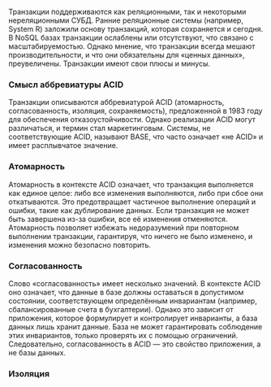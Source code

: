 Транзакции поддерживаются как реляционными, так и некоторыми нереляционными СУБД. Ранние реляционные системы (например, System R) заложили основу транзакций, которая сохраняется и сегодня. В NoSQL базах транзакции ослаблены или отсутствуют, что связано с масштабируемостью. Однако мнение, что транзакции всегда мешают производительности, и что они обязательны для «ценных данных», преувеличены. Транзакции имеют свои плюсы и минусы.

### Смысл аббревиатуры ACID

Транзакции описываются аббревиатурой ACID (атомарность, согласованность, изоляция, сохраняемость), предложенной в 1983 году для обеспечения отказоустойчивости. Однако реализации ACID могут различаться, и термин стал маркетинговым. Системы, не соответствующие ACID, называют BASE, что часто означает «не ACID» и имеет расплывчатое значение.

### Атомарность

Атомарность в контексте ACID означает, что транзакция выполняется как единое целое: либо все изменения выполняются, либо при сбое они откатываются. Это предотвращает частичное выполнение операций и ошибки, такие как дублирование данных. Если транзакция не может быть завершена из-за ошибки, все её изменения отменяются. Атомарность позволяет избежать недоразумений при повторном выполнении транзакции, гарантируя, что ничего не было изменено, и изменения можно безопасно повторить.

### Согласованность

Слово «согласованность» имеет несколько значений. В контексте ACID оно означает, что данные в базе должны оставаться в допустимом состоянии, соответствующем определённым инвариантам (например, сбалансированные счета в бухгалтерии). Однако это зависит от приложения, которое формулирует и контролирует инварианты, а база данных лишь хранит данные. База не может гарантировать соблюдение этих инвариантов, только проверять их с помощью ограничений. Следовательно, согласованность в ACID — это свойство приложения, а не базы данных.

### Изоляция